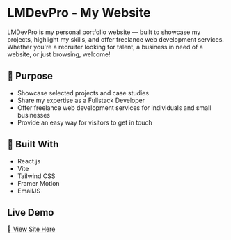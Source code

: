 # LMDevPro - My Website

LMDevPro is my personal portfolio website — built to showcase my projects, highlight my skills, and offer freelance web development services.
Whether you're a recruiter looking for talent, a business in need of a website, or just browsing, welcome!

## 🎯 Purpose

- Showcase selected projects and case studies
- Share my expertise as a Fullstack Developer
- Offer freelance web development services for individuals and small businesses
- Provide an easy way for visitors to get in touch

## 🚀 Built With

- React.js
- Vite
- Tailwind CSS
- Framer Motion
- EmailJS

## Live Demo

[🔗 View Site Here](https://lmdevpro.co.za/)
